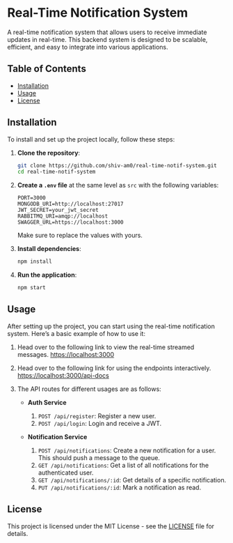 # Real-Time Notification System

A real-time notification system that allows users to receive immediate updates in real-time. This backend system is designed to be scalable, efficient, and easy to integrate into various applications.

## Table of Contents
- [Installation](#installation)
- [Usage](#usage)
- [License](#license)

## Installation

To install and set up the project locally, follow these steps:

1. **Clone the repository**:
    ```bash
    git clone https://github.com/shiv-am0/real-time-notif-system.git
    cd real-time-notif-system
    ```

2. **Create a `.env` file** at the same level as `src` with the following variables:
    ```plaintext
    PORT=3000
    MONGODB_URI=http://localhost:27017
    JWT_SECRET=your_jwt_secret
    RABBITMQ_URI=amqp://localhost
    SWAGGER_URL=https://localhost:3000
    ```
    Make sure to replace the values with yours.

3. **Install dependencies**:
    ```bash
    npm install
    ```

4. **Run the application**:
    ```bash
    npm start
    ```

## Usage

After setting up the project, you can start using the real-time notification system. Here’s a basic example of how to use it:

1. Head over to the following link to view the real-time streamed messages.
    [https://localhost:3000](https://localhost:3000)

2. Head over to the following link for using the endpoints interactively.
    [https://localhost:3000/api-docs](https://localhost:3000/api-docs)

3. The API routes for different usages are as follows:

    - **Auth Service**
        1. `POST /api/register`: Register a new user.
        2. `POST /api/login`: Login and receive a JWT.
        
    - **Notification Service**
        1. `POST /api/notifications`: Create a new notification for a user. This should push a message to the queue.
        2. `GET /api/notifications`: Get a list of all notifications for the authenticated user.
        3. `GET /api/notifications/:id`: Get details of a specific notification.
        4. `PUT /api/notifications/:id`: Mark a notification as read.

## License

This project is licensed under the MIT License - see the [LICENSE](LICENSE) file for details.

